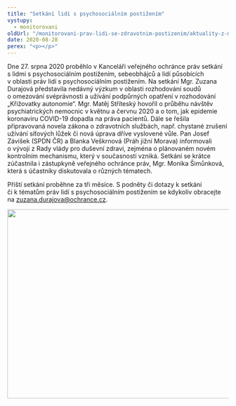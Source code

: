 ```yaml
---
title: "Setkání lidí s psychosociálním postižením"
vystupy:
  - monitorovani
oldUrl: "/monitorovani-prav-lidi-se-zdravotnim-postizenim/aktuality-z-monitorovani/aktuality-z-monitorovani-2020/setkani-lidi-s-psychosocialnim-postizenim/"
date: 2020-08-28
perex: "<p></p>"
---
```


<!-- imported from the old website -->

<p>Dne 27. srpna 2020 proběhlo v Kanceláři veřejného ochránce práv setkání s lidmi s psychosociálním postižením, sebeobhájců a lidí působících v oblasti práv lidí s psychosociálním postižením. Na setkání Mgr. Zuzana Durajová představila nedávný výzkum v oblasti rozhodování soudů o omezování svéprávnosti a užívání podpůrných opatření v rozhodování „Křižovatky autonomie“. Mgr. Matěj Stříteský hovořil o průběhu návštěv psychiatrických nemocnic v květnu a červnu 2020 a o tom, jak epidemie koronaviru COVID-19 dopadla na práva pacientů. Dále se řešila připravovaná novela zákona o zdravotních službách, např. chystané zrušení užívání síťových lůžek či nová úprava dříve vyslovené vůle. Pan Josef Závišek (SPDN ČR) a Blanka Veškrnová (Práh jižní Morava) informovali o vývoji z Rady vlády pro duševní zdraví, zejména o plánovaném novém kontrolním mechanismu, který v současnosti vzniká. Setkání se krátce zúčastnila i zástupkyně veřejného ochránce práv, Mgr. Monika Šimůnková, která s účastníky diskutovala o různých tématech.</p> <p>Příští setkání proběhne za tři měsíce. S podněty či dotazy k setkání či k tématům práv lidí s psychosociálním postižením se kdykoliv obracejte na <a href="mailto:zuzana.durajova@ochrance.cz">zuzana.durajova@ochrance.cz</a>.</p><p><img src="https://www.ochrance.cz/uploads/RTEmagicC_CRPD-psychosoc.jpg.jpg" width="630" height="431" alt="" /></p>
